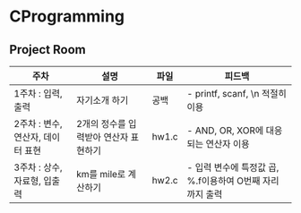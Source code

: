 # CProgramming
## Project Room

주차 | 설명 | 파일 | 피드백
-- | -- | -- | --
1주차 : 입력, 출력 | 자기소개 하기 | 공백 | - printf, scanf, \n 적절히 이용
2주차 : 변수, 연산자, 데이터 표현 | 2개의 정수를 입력받아 연산자 표현하기 | hw1.c | - AND, OR, XOR에 대응되는 연산자 이용
3주차 : 상수, 자료형, 입출력 | km를 mile로 계산하기 | hw2.c | - 입력 변수에 특정값 곱, %.f이용하여 O번째 자리까지 출력
